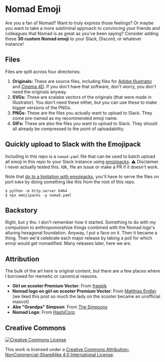 # Nomad Emoji

Are you a fan of Nomad? Want to truly express those feelings? Or maybe you want to take a more subliminal approach to convincing your friends and colleagues that Nomad is as great as you've been saying? Consider adding these **30 custom Nomad emoji** to your Slack, Discord, or whatever instance!

## Files

Files are split across four directories:

1. **Originals:** These are source files, including files for [Adobe Illustrator]() and [Cinema 4D](). If you don't have that software, don't worry, you don't need the originals anyway.
2. **SVGs:** These are scalabe vectors of the originals (that were made in Illustrator). You don't need these either, but you can use these to make bigger versions of the PNGs.
3. **PNGs:** These are the files you actually want to upload to Slack. They come pre-named as my recommended emoji name.
4. **GIFs:** These are also the files you want to upload to Slack. They should all already be compressed to the point of uploadability.

## Quickly upload to Slack with the Emojipack

Including in this repo is a `nomad.yaml` file that can be used to batch upload all emoji in this repo to your Slack instance using [emojipacks](https://github.com/lambtron/emojipacks). :warning: Disclaimer. I never actually tested this. Idk, file an issue or make a PR if it doesn't work.

Note that [do to a limitation with emojipacks](), you'll have to serve the files on port `6464` by doing something like this from the root of this repo.

```shellsession
$ python -m http.server 6464
$ npx emojipacks -y nomad.yaml
```

## Backstory

Right, but y tho. I don't remember how it started. Something to do with my compulsion to anthropomorphize things combined with the Nomad logo's alluring hexagonal foundation. Anyway, I put a face on it. Then it became a thing. Then we'd celebrate each major release by taking a poll for which emoji would get nomadified. Many releases later, here we are.

## Attribution

The bulk of the art here is original content, but there are a few places where I borrowed for memetic or canonical reasons.

- **Girl on scooter Premium Vector**: From [freepik](https://www.freepik.com/premium-vector/girl-scooter_1366690.htm)
- **Nomad logo on girl on scooter Premium Vector**: From [Matthias Endler](https://endler.dev/2019/maybe-you-dont-need-kubernetes/) (we liked this post so much the lady on the scooter became an unofficial mascot)
- **Abe "Grandpa" Simpson**: From [The Simpsons](https://en.wikipedia.org/wiki/The_Simpsons)
- **Nomad Logo**: From [HashiCorp](https://www.hashicorp.com/brand)

## Creative Commons

<a rel="license" href="http://creativecommons.org/licenses/by-nc-sa/4.0/"><img alt="Creative Commons License" style="border-width:0" src="https://i.creativecommons.org/l/by-nc-sa/4.0/88x31.png" /></a>

This work is licensed under a <a rel="license" href="http://creativecommons.org/licenses/by-nc-sa/4.0/">Creative Commons Attribution-NonCommercial-ShareAlike 4.0 International License</a>.

